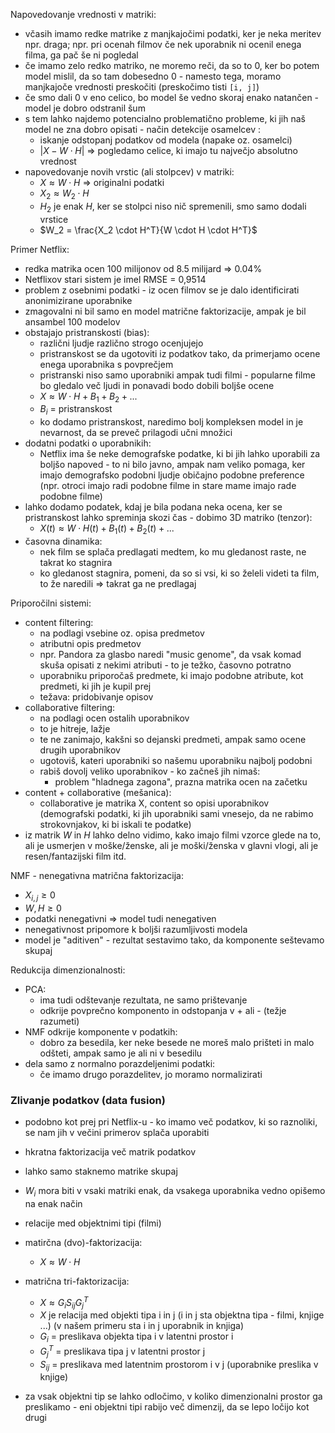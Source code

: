 Napovedovanje vrednosti v matriki:
- včasih imamo redke matrike z manjkajočimi podatki, ker je neka meritev npr. draga; npr. pri ocenah filmov če nek uporabnik ni ocenil enega filma, ga pač še ni pogledal
- če imamo zelo redko matriko, ne moremo reči, da so to 0, ker bo potem model mislil, da so tam dobesedno 0 - namesto tega, moramo manjkajoče vrednosti preskočiti (preskočimo tisti `[i, j]`)
- če smo dali 0 v eno celico, bo model še vedno skoraj enako natančen - model je dobro odstranil šum
- s tem lahko najdemo potencialno problematično probleme, ki jih naš model ne zna dobro opisati - način detekcije osamelcev :
	- iskanje odstopanj podatkov od modela (napake oz. osamelci)
	- $|X - W \cdot H|$ => pogledamo celice, ki imajo tu največjo absolutno vrednost
- napovedovanje novih vrstic (ali stolpcev) v matriki:
	- $X \approx W \cdot H$ => originalni podatki
	- $X_2 \approx W_2 \cdot H$
	- $H_2$ je enak $H$, ker se stolpci niso nič spremenili, smo samo dodali vrstice
	- $W_2 = \frac{X_2 \cdot H^T}{W \cdot H \cdot H^T}$

Primer Netflix:
- redka matrika ocen 100 milijonov od 8.5 milijard => 0.04%
- Netflixov stari sistem je imel RMSE = 0,9514
- problem z osebnimi podatki - iz ocen filmov se je dalo identificirati anonimizirane uporabnike
- zmagovalni ni bil samo en model matrične faktorizacije, ampak je bil ansambel 100 modelov
- obstajajo pristranskosti (bias):
	- različni ljudje različno strogo ocenjujejo
	- pristranskost se da ugotoviti iz podatkov tako, da primerjamo ocene enega uporabnika s povprečjem
	- pristranski niso samo uporabniki ampak tudi filmi - popularne filme bo gledalo več ljudi in ponavadi bodo dobili boljše ocene
	- $X \approx W \cdot H + B_1 + B_2 + ...$
	- $B_i$ = pristranskost
	- ko dodamo pristranskost, naredimo bolj kompleksen model in je nevarnost, da se preveč prilagodi učni množici
- dodatni podatki o uporabnikih:
	- Netflix ima še neke demografske podatke, ki bi jih lahko uporabili za boljšo napoved - to ni bilo javno, ampak nam veliko pomaga, ker imajo demografsko podobni ljudje običajno podobne preference (npr. otroci imajo radi podobne filme in stare mame imajo rade podobne filme)
- lahko dodamo podatek, kdaj je bila podana neka ocena, ker se pristranskost lahko spreminja skozi čas - dobimo 3D matriko (tenzor):
	- $X(t) \approx W \cdot H(t) + B_1(t) + B_2(t) + ...$
- časovna dinamika:
	- nek film se splača predlagati medtem, ko mu gledanost raste, ne takrat ko stagnira
	- ko gledanost stagnira, pomeni, da so si vsi, ki so želeli videti ta film, to že naredili => takrat ga ne predlagaj

Priporočilni sistemi:
- content filtering:
	- na podlagi vsebine oz. opisa predmetov
	- atributni opis predmetov
	- npr. Pandora za glasbo naredi "music genome", da vsak komad skuša opisati z nekimi atributi - to je težko, časovno potratno
	- uporabniku priporočaš predmete, ki imajo podobne atribute, kot predmeti, ki jih je kupil prej
	- težava: pridobivanje opisov
- collaborative filtering:
	- na podlagi ocen ostalih uporabnikov
	- to je hitreje, lažje
	- te ne zanimajo, kakšni so dejanski predmeti, ampak samo ocene drugih uporabnikov
	- ugotoviš, kateri uporabniki so našemu uporabniku najbolj podobni
	- rabiš dovolj veliko uporabnikov - ko začneš jih nimaš:
		- problem "hladnega zagona", prazna matrika ocen na začetku
- content + collaborative (mešanica):
	- collaborative je matrika X, content so opisi uporabnikov (demografski podatki, ki jih uporabniki sami vnesejo, da ne rabimo strokovnjakov, ki bi iskali te podatke)
- iz matrik $W$ in $H$ lahko delno vidimo, kako imajo filmi vzorce glede na to, ali je usmerjen v moške/ženske, ali je moški/ženska v glavni vlogi, ali je resen/fantazijski film itd.

NMF - nenegativna matrična faktorizacija:
- $X_{i,j} \geq 0$
- $W, H \geq 0$
- podatki nenegativni => model tudi nenegativen
- nenegativnost pripomore k boljši razumljivosti modela
- model je "aditiven" - rezultat sestavimo tako, da komponente seštevamo skupaj

Redukcija dimenzionalnosti:
- PCA:
	- ima tudi odštevanje rezultata, ne samo prištevanje
	- odkrije povprečno komponento in odstopanja v + ali - (težje razumeti)
- NMF odkrije komponente v podatkih:
	- dobro za besedila, ker neke besede ne moreš malo prišteti in malo odšteti, ampak samo je ali ni v besedilu
- dela samo z normalno porazdeljenimi podatki:
	- če imamo drugo porazdelitev, jo moramo normalizirati

### Zlivanje podatkov (data fusion)

- podobno kot prej pri Netflix-u - ko imamo več podatkov, ki so raznoliki, se nam jih v večini primerov splača uporabiti
- hkratna faktorizacija več matrik podatkov
- lahko samo staknemo matrike skupaj
- $W_i$ mora biti v vsaki matriki enak, da vsakega uporabnika vedno opišemo na enak način
- relacije med objektnimi tipi (filmi)

- matirčna (dvo)-faktorizacija:
	- $X \approx W \cdot H$
- matrična tri-faktorizacija:
	- $X \approx G_i S_{ij} G_j^T$
	- $X$ je relacija med objekti tipa i in j (i in j sta objektna tipa - filmi, knjige ...) (v našem primeru sta i in j uporabnik in knjiga)
	- $G_i$ = preslikava objekta tipa i v latentni prostor i
	- $G_j^T$ = preslikava tipa j v latentni prostor j
	- $S_{ij}$ = preslikava med latentnim prostorom i v j (uporabnike preslika v knjige)
- za vsak objektni tip se lahko odločimo, v koliko dimenzionalni prostor ga preslikamo - eni objektni tipi rabijo več dimenzij, da se lepo ločijo kot drugi
